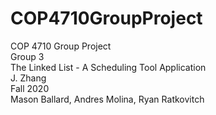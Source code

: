 # COP4710GroupProject
COP 4710 Group Project  
Group 3  
The Linked List - A Scheduling Tool Application  
J. Zhang  
Fall 2020  
Mason Ballard, Andres Molina, Ryan Ratkovitch
